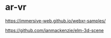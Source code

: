 # ar-vr


https://immersive-web.github.io/webxr-samples/


https://github.com/ianmackenzie/elm-3d-scene
